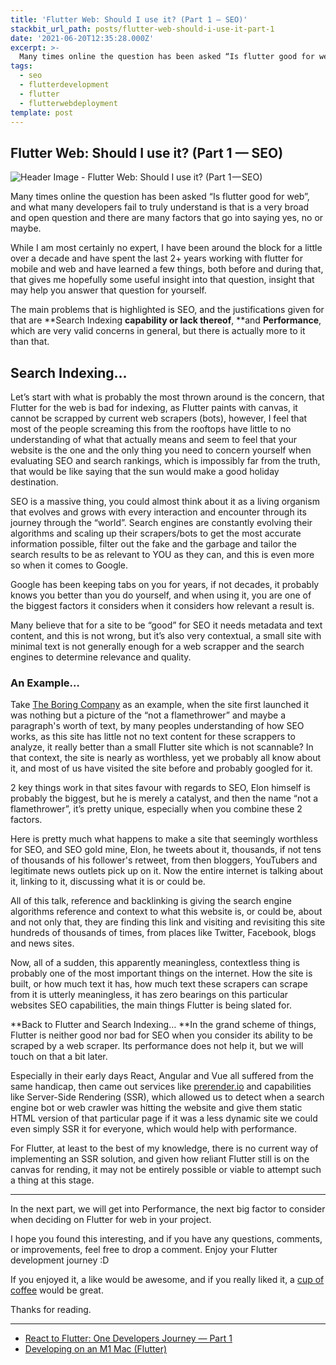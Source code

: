 ```yaml
---
title: 'Flutter Web: Should I use it? (Part 1 — SEO)'
stackbit_url_path: posts/flutter-web-should-i-use-it-part-1
date: '2021-06-20T12:35:28.000Z'
excerpt: >-
  Many times online the question has been asked “Is flutter good for web”, and what many developers fail to truly understand is that is a very broad and open question and there are many factors that go into saying yes, no or maybe.
tags:
  - seo
  - flutterdevelopment
  - flutter
  - flutterwebdeployment
template: post
---
```



## Flutter Web: Should I use it? (Part 1 — SEO)

![Header Image - Flutter Web: Should I use it? (Part 1 — SEO)](https://cdn.jsdelivr.net/gh/RemeJuan/remelehane@master/uPic/1*DTmKsPfjSR-mjw7sqeVwyQ-20210703101645334.jpeg)

Many times online the question has been asked “Is flutter good for web”, and what many developers fail to truly understand is that is a very broad and open question and there are many factors that go into saying yes, no or maybe.

While I am most certainly no expert, I have been around the block for a little over a decade and have spent the last 2+ years working with flutter for mobile and web and have learned a few things, both before and during that, that gives me hopefully some useful insight into that question, insight that may help you answer that question for yourself.

The main problems that is highlighted is SEO, and the justifications given for that are **Search Indexing **capability or lack thereof**, **and **Performance**, which are very valid concerns in general, but there is actually more to it than that.

## Search Indexing…

Let’s start with what is probably the most thrown around is the concern, that Flutter for the web is bad for indexing, as Flutter paints with canvas, it cannot be scrapped by current web scrapers (bots), however, I feel that most of the people screaming this from the rooftops have little to no understanding of what that actually means and seem to feel that your website is the one and the only thing you need to concern yourself when evaluating SEO and search rankings, which is impossibly far from the truth, that would be like saying that the sun would make a good holiday destination.

SEO is a massive thing, you could almost think about it as a living organism that evolves and grows with every interaction and encounter through its journey through the “world”. Search engines are constantly evolving their algorithms and scaling up their scrapers/bots to get the most accurate information possible, filter out the fake and the garbage and tailor the search results to be as relevant to YOU as they can, and this is even more so when it comes to Google.

Google has been keeping tabs on you for years, if not decades, it probably knows you better than you do yourself, and when using it, you are one of the biggest factors it considers when it considers how relevant a result is.

Many believe that for a site to be “good” for SEO it needs metadata and text content, and this is not wrong, but it’s also very contextual, a small site with minimal text is not generally enough for a web scrapper and the search engines to determine relevance and quality.

### An Example…

Take [The Boring Company](https://www.boringcompany.com/not-a-flamethrower) as an example, when the site first launched it was nothing but a picture of the “not a flamethrower” and maybe a paragraph's worth of text, by many peoples understanding of how SEO works, as this site has little not no text content for these scrappers to analyze, it really better than a small Flutter site which is not scannable? In that context, the site is nearly as worthless, yet we probably all know about it, and most of us have visited the site before and probably googled for it.

2 key things work in that sites favour with regards to SEO, Elon himself is probably the biggest, but he is merely a catalyst, and then the name “not a flamethrower”, it’s pretty unique, especially when you combine these 2 factors.

Here is pretty much what happens to make a site that seemingly worthless for SEO, and SEO gold mine, Elon, he tweets about it, thousands, if not tens of thousands of his follower's retweet, from then bloggers, YouTubers and legitimate news outlets pick up on it. Now the entire internet is talking about it, linking to it, discussing what it is or could be.

All of this talk, reference and backlinking is giving the search engine algorithms reference and context to what this website is, or could be, about and not only that, they are finding this link and visiting and revisiting this site hundreds of thousands of times, from places like Twitter, Facebook, blogs and news sites.

Now, all of a sudden, this apparently meaningless, contextless thing is probably one of the most important things on the internet. How the site is built, or how much text it has, how much text these scrapers can scrape from it is utterly meaningless, it has zero bearings on this particular websites SEO capabilities, the main things Flutter is being slated for.

**Back to Flutter and Search Indexing…
**In the grand scheme of things, Flutter is neither good nor bad for SEO when you consider its ability to be scraped by a web scraper. Its performance does not help it, but we will touch on that a bit later.

Especially in their early days React, Angular and Vue all suffered from the same handicap, then came out services like [prerender.io](https://prerender.io/) and capabilities like Server-Side Rendering (SSR), which allowed us to detect when a search engine bot or web crawler was hitting the website and give them static HTML version of that particular page if it was a less dynamic site we could even simply SSR it for everyone, which would help with performance.

For Flutter, at least to the best of my knowledge, there is no current way of implementing an SSR solution, and given how reliant Flutter still is on the canvas for rending, it may not be entirely possible or viable to attempt such a thing at this stage.

****

In the next part, we will get into Performance, the next big factor to consider when deciding on Flutter for web in your project.

I hope you found this interesting, and if you have any questions, comments, or improvements, feel free to drop a comment. Enjoy your Flutter development journey :D

If you enjoyed it, a like would be awesome, and if you really liked it, a [cup of coffee](https://www.buymeacoffee.com/remelehane) would be great.

Thanks for reading.

****

* [React to Flutter: One Developers Journey — Part 1](https://remelehane.dev/posts/react-to-flutter-one-developers-journey-part-1/)
* [Developing on an M1 Mac (Flutter)](https://remelehane.dev/posts/developing-on-an-m1-mac-flutter/)